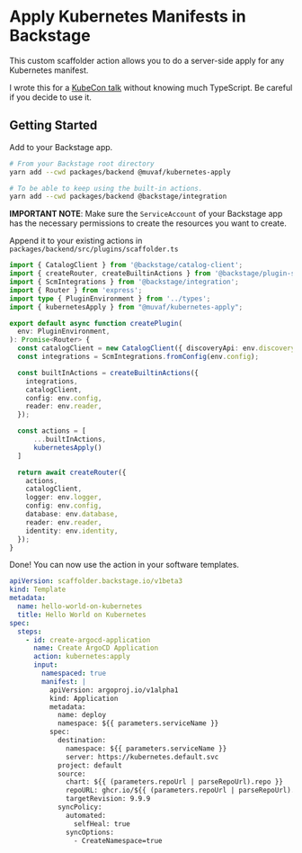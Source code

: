 # Apply Kubernetes Manifests in Backstage

This custom scaffolder action allows you to do a server-side apply for any
Kubernetes manifest.

I wrote this for a [KubeCon talk](https://github.com/muvaf/cloud-native-heroku/)
without knowing much TypeScript. Be careful if you decide to use it.

## Getting Started

Add to your Backstage app.
```bash
# From your Backstage root directory
yarn add --cwd packages/backend @muvaf/kubernetes-apply
```
```bash
# To be able to keep using the built-in actions.
yarn add --cwd packages/backend @backstage/integration
```

**IMPORTANT NOTE**: Make sure the `ServiceAccount` of your Backstage app has the
necessary permissions to create the resources you want to create.

Append it to your existing actions in `packages/backend/src/plugins/scaffolder.ts`
```typescript
import { CatalogClient } from '@backstage/catalog-client';
import { createRouter, createBuiltinActions } from '@backstage/plugin-scaffolder-backend';
import { ScmIntegrations } from '@backstage/integration';
import { Router } from 'express';
import type { PluginEnvironment } from '../types';
import { kubernetesApply } from "@muvaf/kubernetes-apply";

export default async function createPlugin(
  env: PluginEnvironment,
): Promise<Router> {
  const catalogClient = new CatalogClient({ discoveryApi: env.discovery });
  const integrations = ScmIntegrations.fromConfig(env.config);

  const builtInActions = createBuiltinActions({
    integrations,
    catalogClient,
    config: env.config,
    reader: env.reader,
  });

  const actions = [
      ...builtInActions,
      kubernetesApply()
  ]

  return await createRouter({
    actions,
    catalogClient,
    logger: env.logger,
    config: env.config,
    database: env.database,
    reader: env.reader,
    identity: env.identity,
  });
}
```

Done! You can now use the action in your software templates.
```yaml
apiVersion: scaffolder.backstage.io/v1beta3
kind: Template
metadata:
  name: hello-world-on-kubernetes
  title: Hello World on Kubernetes
spec:
  steps:
    - id: create-argocd-application
      name: Create ArgoCD Application
      action: kubernetes:apply
      input:
        namespaced: true
        manifest: |
          apiVersion: argoproj.io/v1alpha1
          kind: Application
          metadata:
            name: deploy
            namespace: ${{ parameters.serviceName }}
          spec:
            destination:
              namespace: ${{ parameters.serviceName }}
              server: https://kubernetes.default.svc
            project: default
            source:
              chart: ${{ (parameters.repoUrl | parseRepoUrl).repo }}
              repoURL: ghcr.io/${{ (parameters.repoUrl | parseRepoUrl).owner }}
              targetRevision: 9.9.9
            syncPolicy:
              automated:
                selfHeal: true
              syncOptions:
                - CreateNamespace=true
```